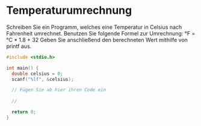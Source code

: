 # Temperaturumrechnung

Schreiben Sie ein Programm, welches eine Temperatur in Celsius nach Fahrenheit umrechnet.
Benutzen Sie folgende Formel zur Umrechnung: °F = °C * 1.8 + 32
Geben Sie anschließend den berechneten Wert mithilfe von printf aus.

```cpp
#include <stdio.h>

int main() {
  double celsius = 0;
  scanf("%lf", &celsius);

  // Fügen Sie ab hier ihren Code ein
  
  //

  return 0;
}
```